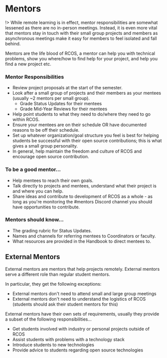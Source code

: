 # Mentors

!> While remote learning is in effect, mentor responsibilities are somewhat lessened as there are no in-person meetings. Instead, it is even more vital that mentors stay in touch with their small group projects and members as asynchronous meetings make it easy for members to feel isolated and fall behind.

Mentors are the life blood of RCOS, a mentor can help you with technical problems, show you where/how to find help for your project, and help you find a new project etc.

### Mentor Responsibilities
- Review project proposals at the start of the semester.
- Look after a small group of projects and their members as your mentees (usually ~2 mentors per small group).
    - Grade Status Updates for their mentees
    - Grade Mid-Year Reviews for their mentees 
- Help point students to what they need to do/where they need to go within RCOS.
- Ensure your mentees are on their schedule OR have documented reasons to be off their schedule.
- Set up whatever organization/goal structure you feel is best for helping students be successful with their open source contributions; this is what gives a small group personality.
- In general, help maintain the freedom and culture of RCOS and encourage open source contribution.

### To be a good mentor...
- Help mentees to reach their own goals.
- Talk directly to projects and mentees, understand what their project is and where you can help.
- Share ideas and contribute to development of RCOS as a whole - as long as you're monitoring the #mentors Discord channel you should have opportunities to contribute.

### Mentors should know...
- The grading rubric for Status Updates.
- Names and channels for referring mentees to Coordinators or faculty.
- What resources are provided in the Handbook to direct mentees to.

<!-- TODO: Add "Become a Mentor" section -->



<!-- ## Student Coordinators

Student Coordinators are mentors that organize the first couple weeks as well
as the large group meetings. If you're having an issue and your mentor can't
point you in the right direction, a Coordinator will be able to direct you
towards another mentor, faculty or help you directly. -->

## External Mentors

External mentors are mentors that help projects remotely. External mentors serve a different role than regular student mentors.

In particular, they get the following exceptions:
- External mentors don't need to attend small and large group meetings
- External mentors don't need to understand the logistics of RCOS (students should ask their student mentors for this)

External mentors have their own sets of requirements, usually they provide a subset of the following responsibilities...
- Get students involved with industry or personal projects outside of RCOS
- Assist students with problems with a technology stack
- Introduce students to new technologies
- Provide advice to students regarding open source technologies
